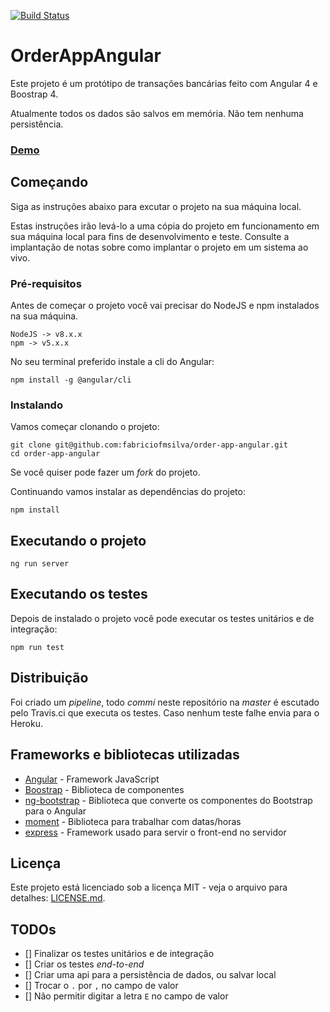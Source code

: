 [![Build Status](https://travis-ci.org/fabriciofmsilva/order-app-angular.svg?branch=master)](https://travis-ci.org/fabriciofmsilva/order-app-angular)

# OrderAppAngular

Este projeto é um protótipo de transações bancárias feito com Angular 4 e Boostrap 4.

Atualmente todos os dados são salvos em memória. Não tem nenhuma persistência.

### [Demo](https://order-app-angular.herokuapp.com/)


## Começando

Siga as instruções abaixo para excutar o projeto na sua máquina local.

Estas instruções irão levá-lo a uma cópia do projeto em funcionamento em sua máquina local para fins de desenvolvimento e teste. Consulte a implantação de notas sobre como implantar o projeto em um sistema ao vivo.


### Pré-requisitos

Antes de começar o projeto você vai precisar do NodeJS e npm instalados na sua máquina.

```
NodeJS -> v8.x.x
npm -> v5.x.x
```

No seu terminal preferido instale a cli do Angular:

```
npm install -g @angular/cli
```

### Instalando

Vamos começar clonando o projeto:

```
git clone git@github.com:fabriciofmsilva/order-app-angular.git
cd order-app-angular
```

  Se você quiser pode fazer um *fork* do projeto.

Continuando vamos instalar as dependências do projeto:

```
npm install
```


## Executando o projeto

```
ng run server
```


## Executando os testes

Depois de instalado o projeto você pode executar os testes unitários e de integração:

```
npm run test
```


## Distribuição

Foi criado um *pipeline*, todo *commi* neste repositório na *master* é escutado pelo Travis.ci que executa os testes. Caso nenhum teste falhe envia para o Heroku.


## Frameworks e bibliotecas utilizadas

* [Angular](https://angular.io/) - Framework JavaScript
* [Boostrap](https://getbootstrap.com/) - Biblioteca de componentes
* [ng-bootstrap](https://ng-bootstrap.github.io/) - Biblioteca que converte os componentes do Bootstrap para o Angular
* [moment](https://momentjs.com/) - Biblioteca para trabalhar com datas/horas
* [express](http://expressjs.com/) - Framework usado para servir o front-end no servidor


## Licença

Este projeto está licenciado sob a licença MIT - veja o arquivo para detalhes: [LICENSE.md](LICENSE.md).


## TODOs

- [] Finalizar os testes unitários e de integração
- [] Criar os testes *end-to-end*
- [] Criar uma api para a persistência de dados, ou salvar local
- [] Trocar o `.` por `,` no campo de valor
- [] Não permitir digitar a letra `E` no campo de valor
